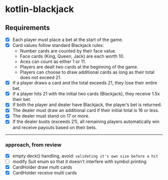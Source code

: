 # kotlin-blackjack

## Requirements

- [x] Each player must place a bet at the start of the game.
- [x] Card values follow standard Blackjack rules:
  - Number cards are counted by their face value.
  - Face cards (King, Queen, Jack) are each worth 10.
  - Aces can count as either 1 or 11.
  - Players are dealt two cards at the beginning of the game.
  - Players can choose to draw additional cards as long as their total does not exceed 21.
- [x] If a player draws a card and the total exceeds 21, they lose their entire bet.
- [x] If a player hits 21 with the initial two cards (Blackjack), they receive 1.5x their bet.
- [x] If both the player and dealer have Blackjack, the player’s bet is returned.
- [x] The dealer must draw an additional card if their initial total is 16 or less.
- [x] The dealer must stand on 17 or more.
- [x] If the dealer busts (exceeds 21), all remaining players automatically win and receive payouts based on their bets.

---

### approach, from review
- [x] empty deck() handling, avoid: `validating it's own size before a hit`
- [ ] modify Suit enum so that it doesn't interfere with symbol printing
- [x] CardHolder draw multi cards
- [x] CardHolder receive multi cards

